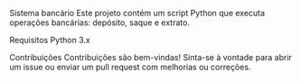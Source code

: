 Sistema bancário
Este projeto contém um script Python que executa operações bancárias: depósito, saque e extrato.

Requisitos
Python 3.x

Contribuições
Contribuições são bem-vindas! Sinta-se à vontade para abrir um issue ou enviar um pull request com melhorias ou correções.
